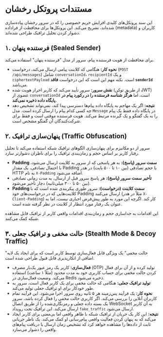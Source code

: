 # مستندات پروتکل رخشان

این سند پروتکل‌های کلیدی افزایش حریم خصوصی را که در سرور رخشان پیاده‌سازی شده‌اند، تشریح می‌کند. این پروتکل‌ها برای محافظت از فراداده (metadata) کاربران و دشوار کردن تحلیل ترافیک طراحی شده‌اند.

## ۱. فرستنده پنهان (Sealed Sender)

برای محافظت از هویت فرستنده پیام، سرور از مدل "فرستنده پنهان" استفاده می‌کند.

- **نحوه کار:** هنگامی که کلاینت پیامی ارسال می‌کند، درخواست (`POST /api/messages`) شامل `conversationId`، `recipientId` و یک `ciphertextPayload` است. نکته مهم این است که این درخواست **فاقد `senderId`** می‌باشد.
- **نقش سرور:** سرور تأیید می‌کند که کاربر احراز هویت شده (از طریق توکن JWT) عضوی از `conversationId` است، اما **هرگز شناسه فرستنده را در رکورد پیام در پایگاه داده ذخیره نمی‌کند.**
- **نتیجه:** اگر یک مهاجم به پایگاه داده پیام‌ها دسترسی پیدا کند، نمی‌تواند تشخیص دهد چه کسی کدام پیام را ارسال کرده است. مدل `Message` در پایگاه داده فقط یک پیام را به یک گفتگو و یک گیرنده مرتبط می‌کند. هویت فرستنده موقتی است و فقط برای شرکت‌کنندگان آن گفتگو مشخص است.

## ۲. پنهان‌سازی ترافیک (Traffic Obfuscation)

سرور از دو مکانیزم برای پنهان‌سازی الگوهای ترافیک شبکه استفاده می‌کند تا تحلیل رفتار کاربر بر اساس حجم و زمان‌بندی ترافیک را برای ناظران دشوارتر سازد.

- **Padding سمت سرور (پاسخ):** به هر پاسخی که از سرور به کلاینت ارسال می‌شود، با احتمال تصادفی، یک مقدار Padding با حجم تصادفی (بین ۱۰ تا ۵۰۰ بایت) در هدر HTTP به نام `X-Padding` اضافه می‌شود.
- **تأخیر سمت سرور (پاسخ):** هر پاسخ سرور قبل از ارسال، به مدت زمانی تصادفی (بین ۵۰ تا ۳۰۰ میلی‌ثانیه) دچار تأخیر می‌شود.
- **Padding سمت کلاینت (درخواست):** سرور طوری پیکربندی شده است که با کلاینت‌هایی که در درخواست‌های خود Padding ارسال می‌کنند (مثلاً در هدر `X-Client-Padding`) کار کند. اگرچه این مورد به طور پیش‌فرض اجباری نیست، اما به عنوان یک رفتار مورد انتظار از کلاینت در نظر گرفته شده است.

این اقدامات به جداسازی حجم و زمان‌بندی اقدامات واقعی کاربر از ترافیک قابل مشاهده شبکه کمک می‌کنند.

## ۳. حالت مخفی و ترافیک جعلی (Stealth Mode & Decoy Traffic)

"حالت مخفی" یک ویژگی قابل فعال‌سازی توسط کاربر است که برای ایجاد یک لایه اضافی از انکارپذیری قابل قبول طراحی شده است.

- **فعال‌سازی:** کاربر یک رمز عبور یک‌بار مصرف (OTP) تولید کرده و از آن برای فعال کردن حالت مخفی برای حساب کاربری خود به مدت محدود (مثلاً ۱ ساعت) استفاده می‌کند. وضعیت فعال‌سازی در Redis ذخیره می‌شود.
- **تولید ترافیک جعلی:** هنگامی که حالت مخفی برای یک کاربر فعال است، سرور به طور خودکار برای او ترافیک جعلی تولید می‌کند.
- **نحوه کار:** یک فرآیند پس‌زمینه هر ۵ ثانیه روی سرور اجرا می‌شود. این فرآیند تمام کاربران آنلاین را بررسی می‌کند. اگر کاربری حالت مخفی را فعال کرده باشد، سرور یک بسته داده جعلی و رمزنگاری‌شده را از طریق اتصال WebSocket به آن کاربر ارسال می‌کند. این ترافیک تحت رویداد `fake_traffic` ارسال می‌شود.
- **نتیجه:** این کار یک جریان از ترافیک شبکه با ظاهر واقعی اما بی‌معنی برای کاربر ایجاد می‌کند که به پنهان کردن فعالیت واقعی پیام‌رسانی او کمک می‌کند. یک ناظر جریانی ثابت از داده‌ها را مشاهده خواهد کرد که تشخیص زمان ارسال یا دریافت پیام‌های واقعی را دشوار می‌سازد.
